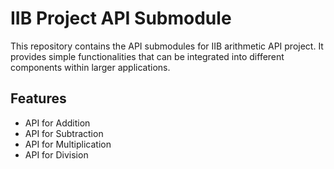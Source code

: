 # IIB Project API Submodule
This repository contains the API submodules for IIB arithmetic API project. It provides simple functionalities that can be integrated into different components within larger applications.
## Features
- API for Addition
- API for Subtraction
- API for Multiplication
- API for Division
  
